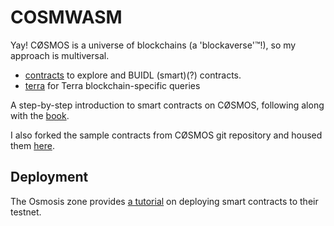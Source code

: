 # COSMWASM

Yay! CØSMOS is a universe of blockchains (a 'blockaverse'&trade;!), so my 
approach is multiversal.

* [contracts](contracts) to explore and BUIDL (smart)(?) contracts.
* [terra](terra) for Terra blockchain-specific queries

A step-by-step introduction to smart contracts on CØSMOS, following along
with the [book](https://book.cosmwasm.com/index.html).

I also forked the sample contracts from CØSMOS git repository and housed them
[here](cw-plus).

## Deployment

The Osmosis zone provides 
[a tutorial](https://docs.osmosis.zone/cosmwasm/testnet/cosmwasm-deployment/) 
on deploying smart contracts to their testnet.

